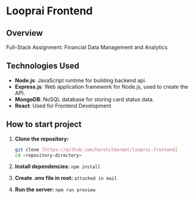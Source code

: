 # Looprai Frontend

## Overview
Full-Stack Assignment: Financial Data Management and Analytics

## Technologies Used
- **Node.js**: JavaScript runtime for building backend api.
- **Express.js**: Web application framework for Node.js, used to create the API.
- **MongoDB**: NoSQL database for storing card status data.
- **React**: Used for Frontend Development

## How to start project
1. **Clone the repository:**
   ```bash
   git clone [https://github.com/harshitmarmat/looprai-frontend]
   cd <repository-directory>

2. **Install dependencies:** `npm install`


4. **Create .env file in root:** `attached in mail`

3. **Run the server:**  `npm run preview`
   

